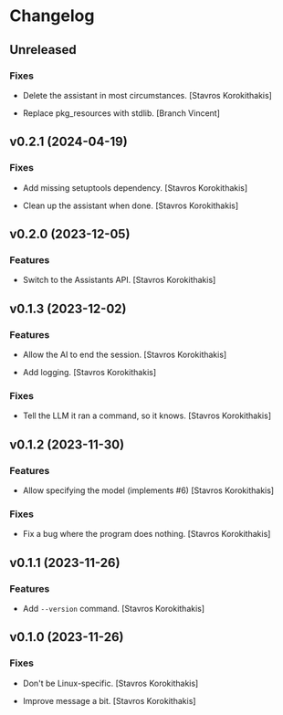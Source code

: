 # Changelog


## Unreleased

### Fixes

* Delete the assistant in most circumstances. [Stavros Korokithakis]

* Replace pkg_resources with stdlib. [Branch Vincent]


## v0.2.1 (2024-04-19)

### Fixes

* Add missing setuptools dependency. [Stavros Korokithakis]

* Clean up the assistant when done. [Stavros Korokithakis]


## v0.2.0 (2023-12-05)

### Features

* Switch to the Assistants API. [Stavros Korokithakis]


## v0.1.3 (2023-12-02)

### Features

* Allow the AI to end the session. [Stavros Korokithakis]

* Add logging. [Stavros Korokithakis]

### Fixes

* Tell the LLM it ran a command, so it knows. [Stavros Korokithakis]


## v0.1.2 (2023-11-30)

### Features

* Allow specifying the model (implements #6) [Stavros Korokithakis]

### Fixes

* Fix a bug where the program does nothing. [Stavros Korokithakis]


## v0.1.1 (2023-11-26)

### Features

* Add `--version` command. [Stavros Korokithakis]


## v0.1.0 (2023-11-26)

### Fixes

* Don't be Linux-specific. [Stavros Korokithakis]

* Improve message a bit. [Stavros Korokithakis]


